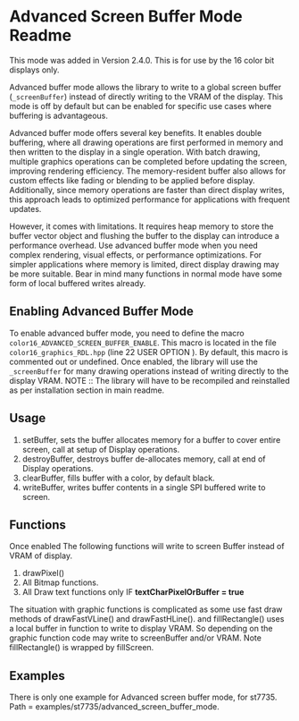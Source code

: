 # Advanced Screen Buffer Mode Readme

This mode was added in Version 2.4.0. This is for use by the 16 color bit displays only.

Advanced buffer mode allows the library to write to a global screen buffer (`_screenBuffer`) instead of directly writing to the VRAM of the display. This mode is off by default but can be enabled for specific use cases where buffering is advantageous.

Advanced buffer mode offers several key benefits. It enables double buffering, where all drawing operations are first performed in memory and then written to the display in a single operation. With batch drawing, multiple graphics operations can be completed before updating the screen, improving rendering efficiency. The memory-resident buffer also allows for custom effects like fading or blending to be applied before display. Additionally, since memory operations are faster than direct display writes, this approach leads to optimized performance for applications with frequent updates.

However, it comes with limitations. It requires heap memory to store the buffer vector object and flushing the buffer to the display can introduce a performance overhead. Use advanced buffer mode when you need complex rendering, visual effects, or performance optimizations. For simpler applications where memory is limited, direct display drawing may be more suitable. Bear in mind many functions in normal
mode have some form of local buffered writes already. 


## Enabling Advanced Buffer Mode

To enable advanced buffer mode, you need to define the macro `color16_ADVANCED_SCREEN_BUFFER_ENABLE`. This macro is located in the file `color16_graphics_RDL.hpp` (line 22 USER OPTION ). By default, this macro is commented out or undefined. Once enabled, the library will use the `_screenBuffer` for many drawing operations instead of writing directly to the display VRAM. NOTE :: The library will have to be recompiled and reinstalled as per installation section in main readme. 

## Usage

1. setBuffer, sets the buffer allocates memory for a buffer to cover entire screen, call at setup of Display operations.
2. destroyBuffer, destroys buffer de-allocates memory, call at end of Display operations.
3. clearBuffer, fills buffer with a color, by default black.
4. writeBuffer, writes buffer contents in a single SPI buffered write to screen.

## Functions 

Once enabled The following functions will write to screen Buffer instead of 
VRAM of display.

1. drawPixel()
2. All Bitmap functions.
3. All Draw text functions only IF **textCharPixelOrBuffer = true** 

The situation with graphic functions is complicated as some use 
fast draw methods of drawFastVLine() and drawFastHLine().
and fillRectangle() uses a local buffer in function to write to display VRAM.
So depending on the graphic function code may write to screenBuffer and/or VRAM. 
Note fillRectangle() is wrapped by fillScreen.

## Examples

There is only one example for Advanced screen buffer mode, for st7735. Path =  examples/st7735/advanced_screen_buffer_mode.
